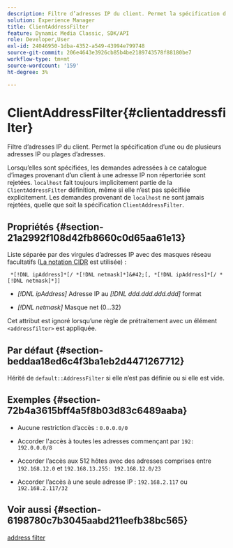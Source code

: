 ```yaml
---
description: Filtre d’adresses IP du client. Permet la spécification d’une ou de plusieurs adresses IP ou plages d’adresses.
solution: Experience Manager
title: ClientAddressFilter
feature: Dynamic Media Classic, SDK/API
role: Developer,User
exl-id: 24046950-1dba-4352-a549-43994e799748
source-git-commit: 206e4643e3926cb85b4be2189743578f88180be7
workflow-type: tm+mt
source-wordcount: '159'
ht-degree: 3%

---
```


# ClientAddressFilter{#clientaddressfilter}

Filtre d’adresses IP du client. Permet la spécification d’une ou de plusieurs adresses IP ou plages d’adresses.

Lorsqu’elles sont spécifiées, les demandes adressées à ce catalogue d’images provenant d’un client à une adresse IP non répertoriée sont rejetées. `localhost` fait toujours implicitement partie de la  `ClientAddressFilter` définition, même si elle n’est pas spécifiée explicitement. Les demandes provenant de `localhost` ne sont jamais rejetées, quelle que soit la spécification `ClientAddressFilter`.

## Propriétés {#section-21a2992f108d42fb8660c0d65aa61e13}

Liste séparée par des virgules d’adresses IP avec des masques réseau facultatifs ([La notation CIDR](https://en.wikipedia.org/wiki/Classless_Inter-Domain_Routing#CIDR_notation) est utilisée) :

` *[!DNL ipAddress]*[/ *[!DNL netmask]*]&#42;[, *[!DNL ipAddress]*[/ *[!DNL netmask]*]]`

* *[!DNL ipAddress]* Adresse IP au  *[!DNL ddd.ddd.ddd.ddd]* format

* *[!DNL netmask]* Masque net (0...32)

Cet attribut est ignoré lorsqu’une règle de prétraitement avec un élément `<addressfilter>` est appliquée.

## Par défaut {#section-beddaa18ed6c4f3ba1eb2d4471267712}

Hérité de `default::AddressFilter` si elle n’est pas définie ou si elle est vide.

## Exemples {#section-72b4a3615bff4a5f8b03d83c6489aaba}

* Aucune restriction d’accès : `0.0.0.0/0`
* Accorder l&#39;accès à toutes les adresses commençant par `192: 192.0.0.0/8`
* Accorder l’accès aux 512 hôtes avec des adresses comprises entre `192.168.12.0` et `192.168.13.255: 192.168.12.0/23`

* Accorder l’accès à une seule adresse IP : `192.168.2.117` ou `192.168.2.117/32`

## Voir aussi {#section-6198780c7b3045aabd211eefb38bc565}

[address filter](../../../../../ir-api/material-cat/image-rendering-api-ref/c-ir-material-catalog/c-ir-attributes-reference/r-ir-clientaddressfilter.md#reference-52a541cec0b0424faf263d1fb4946b5f)
